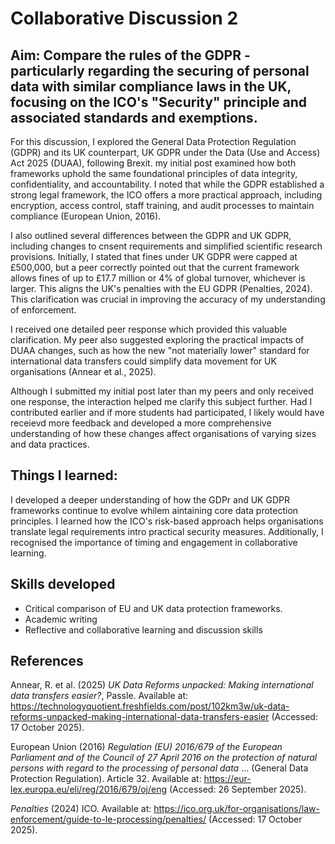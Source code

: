 # Collaborative Discussion 2

## Aim: Compare the rules of the GDPR - particularly regarding the securing of personal data with similar compliance laws in the UK, focusing on the ICO's "Security" principle and associated standards and exemptions.

For this discussion, I explored the General Data Protection Regulation (GDPR) and its UK counterpart, UK GDPR under the Data (Use and Access) Act 2025 (DUAA), following Brexit. my initial post examined how both frameworks uphold the same foundational principles of data integrity, confidentiality, and accountability. I noted that while the GDPR established a strong legal framework, the ICO offers a more practical approach, including encryption, access control, staff training, and audit processes to maintain compliance (European Union, 2016).

I also outlined several differences between the GDPR and UK GDPR, including changes to cnsent requirements and simplified scientific research provisions. Initially, I stated that fines under UK GDPR were capped at £500,000, but a peer correctly pointed out that the current framework allows fines of up to £17.7 million or 4% of global turnover, whichever is larger. This aligns the UK's penalties with the EU GDPR (Penalties, 2024). This clarification was crucial in improving the accuracy of my understanding of enforcement.

I received one detailed peer response which provided this valuable clarification. My peer also suggested exploring the practical impacts of DUAA changes, such as how the new "not materially lower" standard for international data transfers could simplify data movement for UK organisations (Annear et al., 2025).

Although I submitted my initial post later than my peers and only received one response, the interaction helped me clarify this subject further. Had I contributed earlier and if more students had participated, I likely would have receievd more feedback and developed a more comprehensive understanding of how these changes affect organisations of varying sizes and data practices.

## Things I learned:
I developed a deeper understanding of how the GDPr and UK GDPR frameworks continue to evolve whilem aintaining core data protection principles. I learned how the ICO's risk-based approach helps organisations translate legal requirements intro practical security measures. Additionally, I recognised the importance of timing and engagement in collaborative learning.

## Skills developed
- Critical comparison of EU and UK data protection frameworks.
- Academic writing
- Reflective and collaborative learning and discussion skills

## References
Annear, R. et al. (2025) *UK Data Reforms unpacked: Making international data transfers easier?*, Passle. Available at: https://technologyquotient.freshfields.com/post/102km3w/uk-data-reforms-unpacked-making-international-data-transfers-easier (Accessed: 17 October 2025).

European Union (2016) *Regulation (EU) 2016/679 of the European Parliament and of the Council of 27 April 2016 on the protection of natural persons with regard to the processing of personal data* … (General Data Protection Regulation). Article 32. Available at: https://eur-lex.europa.eu/eli/reg/2016/679/oj/eng (Accessed: 26 September 2025).

*Penalties* (2024) ICO. Available at: https://ico.org.uk/for-organisations/law-enforcement/guide-to-le-processing/penalties/ (Accessed: 17 October 2025).

